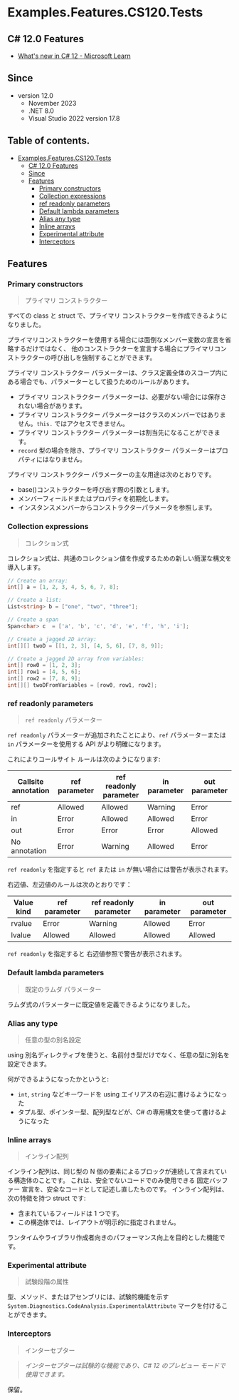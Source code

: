 # Examples.Features.CS120.Tests

## C# 12.0 Features

* [What's new in C# 12 - Microsoft Learn](https://learn.microsoft.com/ja-jp/dotnet/csharp/whats-new/csharp-12)

## Since

- version 12.0
  - November 2023
  - .NET 8.0
  - Visual Studio 2022 version 17.8

## Table of contents. <!-- omit in toc -->

- [Examples.Features.CS120.Tests](#examplesfeaturescs120tests)
  - [C# 12.0 Features](#c-120-features)
  - [Since](#since)
  - [Features](#features)
    - [Primary constructors](#primary-constructors)
    - [Collection expressions](#collection-expressions)
    - [ref readonly parameters](#ref-readonly-parameters)
    - [Default lambda parameters](#default-lambda-parameters)
    - [Alias any type](#alias-any-type)
    - [Inline arrays](#inline-arrays)
    - [Experimental attribute](#experimental-attribute)
    - [Interceptors](#interceptors)

## Features

### Primary constructors

> プライマリ コンストラクター

すべての class と struct で、プライマリ コンストラクターを作成できるようになりました。

プライマリコンストラクターを使用する場合には面倒なメンバー変数の宣言を省略するだけではなく、
他のコンストラクターを宣言する場合にプライマリコンストラクターの呼び出しを強制することができます。

プライマリ コンストラクター パラメーターは、クラス定義全体のスコープ内にある場合でも、パラメーターとして扱うためのルールがあります。

- プライマリ コンストラクター パラメーターは、必要がない場合には保存されない場合があります。
- プライマリ コンストラクター パラメーターはクラスのメンバーではありません。`this.` ではアクセスできません。
- プライマリ コンストラクター パラメーターは割当先になることができます。
- `record` 型の場合を除き、プライマリ コンストラクター パラメーターはプロパティにはなりません。

プライマリ コンストラクター パラメーターの主な用途は次のとおりです。

- base()コンストラクターを呼び出す際の引数とします。
- メンバーフィールドまたはプロパティを初期化します。
- インスタンスメンバーからコンストラクターパラメータを参照します。


### Collection expressions

> コレクション式

コレクション式は、共通のコレクション値を作成するための新しい簡潔な構文を導入します。

```cs
// Create an array:
int[] a = [1, 2, 3, 4, 5, 6, 7, 8];

// Create a list:
List<string> b = ["one", "two", "three"];

// Create a span
Span<char> c  = ['a', 'b', 'c', 'd', 'e', 'f', 'h', 'i'];

// Create a jagged 2D array:
int[][] twoD = [[1, 2, 3], [4, 5, 6], [7, 8, 9]];

// Create a jagged 2D array from variables:
int[] row0 = [1, 2, 3];
int[] row1 = [4, 5, 6];
int[] row2 = [7, 8, 9];
int[][] twoDFromVariables = [row0, row1, row2];
```

### ref readonly parameters

> `ref readonly` パラメーター

`ref readonly` パラメーターが追加されたことにより、`ref` パラメーターまたは `in` パラメーターを使用する API がより明確になります。

これによりコールサイト ルールは次のようになります:

| Callsite annotation | ref parameter | ref readonly parameter | in parameter | out parameter |
| ------------------- | ------------- | ---------------------- | ------------ | ------------- |
| ref                 | Allowed       | Allowed                | Warning      | Error         |
| in                  | Error         | Allowed                | Allowed      | Error         |
| out                 | Error         | Error                  | Error        | Allowed       |
| No annotation       | Error         | Warning                | Allowed      | Error         |

`ref readonly` を指定すると `ref` または `in` が無い場合には警告が表示されます。

右辺値、左辺値のルールは次のとおりです：

| Value kind | ref parameter | ref readonly parameter | in parameter | out parameter |
| ---------- | ------------- | ---------------------- | ------------ | ------------- |
| rvalue     | Error         | Warning                | Allowed      | Error         |
| lvalue     | Allowed       | Allowed                | Allowed      | Allowed       |

`ref readonly` を指定すると 右辺値参照で警告が表示されます。


### Default lambda parameters

> 既定のラムダ パラメーター

ラムダ式のパラメーターに既定値を定義できるようになりました。

### Alias any type

> 任意の型の別名設定

using 別名ディレクティブを使うと、名前付き型だけでなく、任意の型に別名を設定できます。

何ができるようになったかというと:

- `int`, `string` などキーワードを using エイリアスの右辺に書けるようになった
- タプル型、ポインター型、配列型などが、C# の専用構文を使って書けるようになった

### Inline arrays

> インライン配列

インライン配列は、同じ型の N 個の要素によるブロックが連続して含まれている構造体のことです。 
これは、安全でないコードでのみ使用できる 固定バッファー 宣言を、安全なコードとして記述し直したものです。 
インライン配列は、 次の特徴を持つ struct です:

- 含まれているフィールドは 1 つです。
- この構造体では、レイアウトが明示的に指定されません。

ランタイムやライブラリ作成者向きのパフォーマンス向上を目的とした機能です。


### Experimental attribute

> 試験段階の属性

型、メソッド、またはアセンブリには、試験的機能を示す `System.Diagnostics.CodeAnalysis.ExperimentalAttribute` マークを付けることができます。

### Interceptors

> インターセプター

> *インターセプターは試験的な機能であり、C# 12 のプレビュー モードで使用できます。*

保留。

